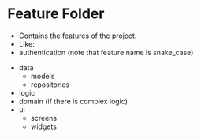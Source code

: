 # Feature Folder
* Contains the features of the project.
* Like:
* authentication (note that feature name is snake_case)
- data
  - models
  - repositories
- logic
- domain (if there is complex logic)
- ui
  - screens
  - widgets

